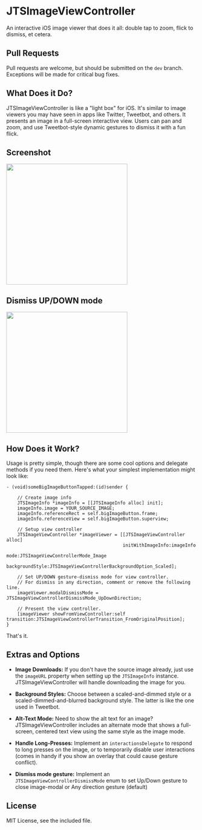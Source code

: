 JTSImageViewController
======================

An interactive iOS image viewer that does it all: double tap to zoom, flick to dismiss, et cetera.

## Pull Requests

Pull requests are welcome, but should be submitted on the `dev` branch. Exceptions will be made for critical bug fixes.

## What Does it Do?

JTSImageViewController is like a "light box" for iOS. It's similar to image viewers you may have seen in apps like Twitter, Tweetbot, and others. It presents an image in a full-screen interactive view. Users can pan and zoom, and use Tweetbot-style dynamic gestures to dismiss it with a fun flick.

## Screenshot

<img width="320" src="https://raw.githubusercontent.com/jaredsinclair/JTSImageViewController/master/jts-image-viewer-screenshot.png" />

## Dismiss UP/DOWN mode
<img width="320" src="http://i.giphy.com/l46CbOfccHTDgOOyI.gif" />


## How Does it Work?

Usage is pretty simple, though there are some cool options and delegate methods if you need them. Here's what your simplest implementation might look like:

```objc
- (void)someBigImageButtonTapped:(id)sender {
    
    // Create image info
    JTSImageInfo *imageInfo = [[JTSImageInfo alloc] init];
    imageInfo.image = YOUR_SOURCE_IMAGE;
    imageInfo.referenceRect = self.bigImageButton.frame;
    imageInfo.referenceView = self.bigImageButton.superview;
    
    // Setup view controller
    JTSImageViewController *imageViewer = [[JTSImageViewController alloc]
                                           initWithImageInfo:imageInfo
                                           mode:JTSImageViewControllerMode_Image
                                           backgroundStyle:JTSImageViewControllerBackgroundOption_Scaled];
                                           
    // Set UP/DOWN gesture-dismiss mode for view controller.
    // For dismiss in any direction, comment or remove the following line.
    imageViewer.modalDismissMode = JTSImageViewControllerDismissMode_UpDownDirection;
    
    // Present the view controller.
    [imageViewer showFromViewController:self transition:JTSImageViewControllerTransition_FromOriginalPosition];
}
```

That's it.

## Extras and Options

- **Image Downloads:** If you don't have the source image already, just use the `imageURL` property when setting up the `JTSImageInfo` instance. JTSImageViewController will handle downloading the image for you.

- **Background Styles:** Choose between a scaled-and-dimmed style or a scaled-dimmed-and-blurred background style. The latter is like the one used in Tweetbot.

- **Alt-Text Mode:** Need to show the alt text for an image? JTSImageViewController includes an alternate mode that shows a full-screen, centered text view using the same style as the image mode.

- **Handle Long-Presses:** Implement an `interactionsDelegate` to respond to long presses on the image, or to temporarily disable user interactions (comes in handy if you show an overlay that could cause gesture conflict).

- **Dismiss mode gesture:** Implement an `JTSImageViewControllerDismissMode` enum to set Up/Down gesture to close image-modal or Any direction gesture (default)

## License

MIT License, see the included file.
